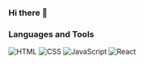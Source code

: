 ### Hi there 👋

### Languages and Tools
![HTML](https://img.shields.io/badge/-HTML-orange?style=for-the-badge&logo=html&logoColor=FFF)
![CSS](https://img.shields.io/badge/-CSS-1572B6?style=for-the-badge&logo=css&logoColor=FFF)
![JavaScript](https://img.shields.io/badge/-JavaScript-F5DE19?style=for-the-badge&logo=javascript&logoColor=000000)
![React](https://img.shields.io/badge/-React-00D8FF?style=for-the-badge&logo=react&logoColor=000000)
